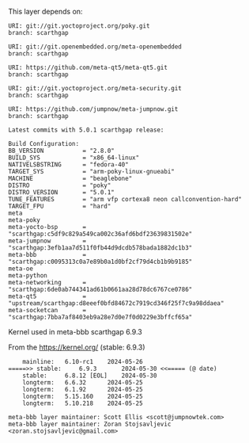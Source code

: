 This layer depends on:

	URI: git://git.yoctoproject.org/poky.git
	branch: scarthgap

	URI: git://git.openembedded.org/meta-openembedded
	branch: scarthgap

	URI: https://github.com/meta-qt5/meta-qt5.git
	branch: scarthgap

	URI: git://git.yoctoproject.org/meta-security.git
	branch: scarthgap

	URI: https://github.com/jumpnow/meta-jumpnow.git
	branch: scarthgap

	Latest commits with 5.0.1 scarthgap release:

	Build Configuration:
	BB_VERSION           = "2.8.0"
	BUILD_SYS            = "x86_64-linux"
	NATIVELSBSTRING      = "fedora-40"
	TARGET_SYS           = "arm-poky-linux-gnueabi"
	MACHINE              = "beaglebone"
	DISTRO               = "poky"
	DISTRO_VERSION       = "5.0.1"
	TUNE_FEATURES        = "arm vfp cortexa8 neon callconvention-hard"
	TARGET_FPU           = "hard"
	meta
	meta-poky
	meta-yocto-bsp       = "scarthgap:c5df9c829a549ca002c36afd6bdf23639831502e"
	meta-jumpnow         = "scarthgap:3efb1aa7d511f0fb44d9dcdb578bada1882dc1b3"
	meta-bbb             = "scarthgap:c0095313c0a7e89b0a1d0bf2cf79d4cb1b9b9185"
	meta-oe
	meta-python
	meta-networking      = "scarthgap:6de0ab744341ad61b0661aa28d78dc6767ce0786"
	meta-qt5             = "upstream/scarthgap:d8eeef0bfd84672c7919cd346f25f7c9a98ddaea"
	meta-socketcan       = "scarthgap:7bba7af8403eb9a28e7d0e7f0d0229e3bffcf65a"

Kernel used in meta-bbb scarthgap 6.9.3

From the https://kernel.org/ (stable: 6.9.3)

```
	mainline:	6.10-rc1	2024-05-26
=====>>	stable:		6.9.3		2024-05-30 <<===== (@ date)
	stable:		6.8.12 [EOL]	2024-05-30
	longterm:	6.6.32		2024-05-25
	longterm:	6.1.92		2024-05-25
	longterm:	5.15.160	2024-05-25
	longterm:	5.10.218	2024-05-25
```

	meta-bbb layer maintainer: Scott Ellis <scott@jumpnowtek.com>
	meta-bbb layer maintainer: Zoran Stojsavljevic <zoran.stojsavljevic@gmail.com>

